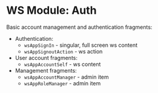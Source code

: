 # WS Module: Auth

Basic account management and authentication fragments:

- Authentication:
  - `wsAppSignIn` - singular, full screen ws content
  - `wsAppSignoutAction` - ws action
- User account fragments:
  - `wsAppAccountSelf` - ws content
- Management fragments:
  - `wsAppAccountManager` - admin item
  - `wsAppRoleManager` - admin item